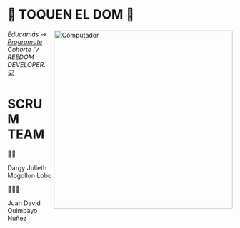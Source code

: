 <h1>🚀 TOQUEN EL DOM 🚀</h1>

<img src="https://raw.githubusercontent.com/MicaelliMedeiros/micaellimedeiros/master/image/computer-illustration.png" min-width="400px" max-width="400px" width="400px" align="right" alt="Computador">
<p><em> Educamás -> <a href="https://educamas.com.co/">Programate</a> Cohorte IV REEDOM DEVELOPER. 💻 </br>
</em></p>

<h1>SCRUM TEAM</h1>
 👩‍💻<p>Dargy Julieth Mogollon Lobo</p> 
 🧑🏽‍💻<p>Juan David Quimbayo Nuñez</p>
